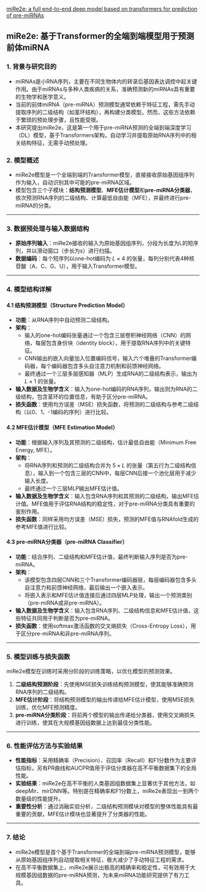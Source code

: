 [miRe2e: a full end-to-end deep model based on transformers for prediction of pre-miRNAs](https://academic.oup.com/bioinformatics/article/38/5/1191/6454944?login=true)

## miRe2e: 基于Transformer的全端到端模型用于预测前体miRNA

### 1. 背景与研究目的
- miRNAs是小RNA序列，主要在不同生物体内的转录后基因表达调控中起关键作用。由于miRNAs与多种人类疾病的关系，准确预测新的miRNAs具有重要的生物学和医学意义。
- 当前的前体miRNA（pre-miRNA）预测模型通常依赖于特征工程，需先手动提取序列的二级结构（如茎环结构），再构建分类模型。然而，这些方法依赖于繁琐的预处理步骤，且性能受限。
- 本研究提出miRe2e，这是第一个用于pre-miRNA预测的全端到端深度学习（DL）模型，基于Transformers架构，自动学习并提取原始RNA序列中的相关结构特征，无需手动预处理。

### 2. 模型概述
- miRe2e模型是一个全端到端的Transformer模型，直接接收原始基因组序列作为输入，自动识别其中可能的pre-miRNA区域。
- 模型包含三个子模块：**结构预测模型**、**MFE估计模型**和**pre-miRNA分类器**，依次预测RNA序列的二级结构、计算最低自由能（MFE），并最终进行pre-miRNA的分类。

---

### 3. 数据预处理与输入数据结构
- **原始序列输入**：miRe2e接收的输入为原始基因组序列，分段为长度为L的短序列，并以滑动窗口（步长为s）进行扫描。
- **数据编码**：每个短序列以one-hot编码为 $L \times 4$ 的张量，每列分别代表4种核苷酸（A、C、G、U），用于输入Transformer模型。

---

### 4. 模型结构详解

#### 4.1 结构预测模型（Structure Prediction Model）
- **功能**：从RNA序列中自动预测二级结构。
- **架构**：
  - 输入的one-hot编码张量通过一个包含三层卷积神经网络（CNN）的网络，每层包含身份块（identity block），用于提取RNA序列中的关键特征。
  - CNN输出的嵌入向量加入位置编码信号，输入六个堆叠的Transformer编码器，每个编码器包含多头自注意力机制和前馈神经网络。
  - 最终通过一个三层多层感知器（MLP）生成RNA的二级结构表示，输出为 $L \times 1$ 的张量。
- **输入数据及生物学含义**：输入为one-hot编码的RNA序列，输出则为RNA的二级结构，包含茎环的位置信息，有助于区分pre-miRNA。
- **损失函数**：使用均方误差（MSE）损失函数，将预测的二级结构与参考二级结构（以0、1、-1编码的序列）进行比较。

#### 4.2 MFE估计模型（MFE Estimation Model）
- **功能**：根据输入序列及其预测的二级结构，估计最低自由能（Minimum Free Energy, MFE）。
- **架构**：
  - 将RNA序列和预测的二级结构合并为 $5 \times L$ 的张量（第五行为二级结构信息），输入到一个包含三层的CNN中，每层CNN后接一个池化层用于减少输入长度。
  - 最终通过一个三层MLP输出MFE估计值。
- **输入数据及生物学含义**：输入包含RNA序列和其预测的二级结构，输出MFE估计值。MFE值用于评估RNA结构的稳定性，对于pre-miRNA分类具有重要的鉴别作用。
- **损失函数**：同样采用均方误差（MSE）损失，预测的MFE值与RNAfold生成的参考MFE值进行比较。

#### 4.3 pre-miRNA分类器（pre-miRNA Classifier）
- **功能**：结合序列、二级结构和MFE估计值，最终判断输入序列是否为pre-miRNA。
- **架构**：
  - 该模型包含四层CNN和三个Transformer编码器层，每层编码器包含多头自注意力和前馈神经网络，最后输出一个嵌入表示。
  - 将嵌入表示和MFE估计值连接后通过四层MLP处理，输出一个预测类别（pre-miRNA或非pre-miRNA）。
- **输入数据及生物学含义**：输入包含RNA序列、二级结构信息和MFE估计值，这些特征共同用于判断是否为pre-miRNA。
- **损失函数**：使用softmax激活函数的交叉熵损失（Cross-Entropy Loss），用于区分pre-miRNA和非pre-miRNA序列。

---

### 5. 模型训练与损失函数
miRe2e模型在训练时采用分阶段的训练策略，以优化模型的预测效果。

1. **二级结构预测阶段**：先使用MSE损失训练结构预测模型，使其能够准确预测RNA序列的二级结构。
2. **MFE估计阶段**：将结构预测模型的输出传递给MFE估计模型，使用MSE损失训练，优化MFE预测精度。
3. **pre-miRNA分类阶段**：将前两个模型的输出传递给分类器，使用交叉熵损失进行训练，使其在大规模基因组数据上达到最佳分类性能。

---

### 6. 性能评估方法与实验结果
- **性能指标**：采用精确率（Precision）、召回率（Recall）和F1分数作为主要评估指标，另有PR曲线和AUCPR值用于评估分类器在高不平衡数据集下的全局性能。
- **实验结果**：miRe2e在高不平衡的人类基因组数据集上显著优于其他方法，如deepMir、mirDNN等。特别是在精确率和F1分数上，miRe2e表现出一到两个数量级的性能提升。
- **重要性分析**：通过消融实验分析，二级结构预测模块对模型的整体性能具有最重要的贡献，MFE估计模块也显著提升了分类器的性能。

---

### 7. 结论
- miRe2e模型是首个基于Transformer的全端到端pre-miRNA预测模型，能够从原始基因组序列自动提取相关特征，极大减少了手动特征工程的需求。
- 在高不平衡数据集上，miRe2e展示出极高的精确率和稳定性，可有效用于大规模基因组数据的pre-miRNA预测，为未来miRNA功能研究提供了有力工具。

